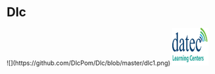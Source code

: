 # Dlc
<html>
<body>
  ![](https://github.com/DlcPom/Dlc/blob/master/dlc1.png)
<a href="http://elearning.datec.net.pg/moodle"><img src="https://github.com/DlcPom/Dlc/blob/master/dlc1.png" width="82" height="86" title="logo" alt="dlclogo"></img></a>
</body>
</html>
